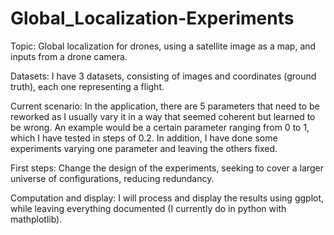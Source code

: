 # Global_Localization-Experiments

Topic: Global localization for drones, using a satellite image as a map, and inputs from a drone camera.

Datasets: I have 3 datasets, consisting of images and coordinates (ground truth), each one representing a flight.

Current scenario: In the application, there are 5 parameters that need to be reworked as I usually vary it in a way that seemed coherent but learned to be wrong. An example would be a certain parameter ranging from 0 to 1, which I have tested in steps of 0.2. In addition, I have done some experiments varying one parameter and leaving the others fixed.

First steps: Change the design of the experiments, seeking to cover a larger universe of configurations, reducing redundancy.

Computation and display: I will process and display the results using ggplot, while leaving everything documented (I currently do in python with mathplotlib).
